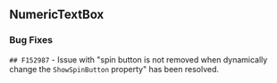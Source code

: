 ##  NumericTextBox

###    Bug Fixes

`## F152987` - Issue with "spin button is not removed when dynamically change the `ShowSpinButton` property" has been resolved.
